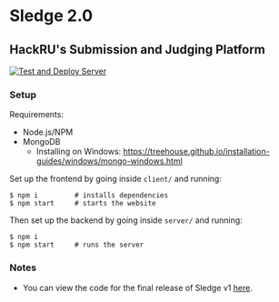 # Sledge 2.0

## HackRU's Submission and Judging Platform

[![Test and Deploy Server](https://github.com/HackRU/sledge/actions/workflows/CI.yml/badge.svg)](https://github.com/HackRU/sledge/actions/workflows/CI.yml)

### Setup

Requirements:

- Node.js/NPM
- MongoDB
  - Installing on Windows: https://treehouse.github.io/installation-guides/windows/mongo-windows.html

Set up the frontend by going inside `client/` and running:

```
$ npm i         # installs dependencies
$ npm start     # starts the website
```

Then set up the backend by going inside `server/` and running:

```
$ npm i
$ npm start     # runs the server
```

### Notes

- You can view the code for the final release of Sledge v1 [here](https://github.com/HackRU/sledge/tree/7b25cb098978287fc1078e5dedd9fc5e72cd40a0).
